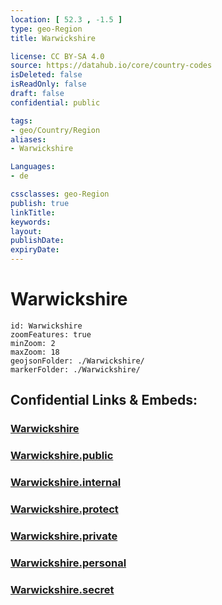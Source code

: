 ```yaml
---
location: [ 52.3 , -1.5 ] 
type: geo-Region
title: Warwickshire

license: CC BY-SA 4.0
source: https://datahub.io/core/country-codes
isDeleted: false
isReadOnly: false
draft: false
confidential: public

tags:
- geo/Country/Region
aliases:
- Warwickshire

Languages:
- de

cssclasses: geo-Region
publish: true
linkTitle: 
keywords: 
layout: 
publishDate: 
expiryDate: 
---
```


# Warwickshire

```leaflet
id: Warwickshire
zoomFeatures: true 
minZoom: 2 
maxZoom: 18
geojsonFolder: ./Warwickshire/
markerFolder: ./Warwickshire/
```


## Confidential Links & Embeds: 

### [Warwickshire](/_Standards/Earth/Continent/Europe/Europe~North/UK/England/Regions~England/West_Midlands,Region/Warwickshire.md) 

### [Warwickshire.public](/_public/Earth/Continent/Europe/Europe~North/UK/England/Regions~England/West_Midlands,Region/Warwickshire.public.md) 

### [Warwickshire.internal](/_internal/Earth/Continent/Europe/Europe~North/UK/England/Regions~England/West_Midlands,Region/Warwickshire.internal.md) 

### [Warwickshire.protect](/_protect/Earth/Continent/Europe/Europe~North/UK/England/Regions~England/West_Midlands,Region/Warwickshire.protect.md) 

### [Warwickshire.private](/_private/Earth/Continent/Europe/Europe~North/UK/England/Regions~England/West_Midlands,Region/Warwickshire.private.md) 

### [Warwickshire.personal](/_personal/Earth/Continent/Europe/Europe~North/UK/England/Regions~England/West_Midlands,Region/Warwickshire.personal.md) 

### [Warwickshire.secret](/_secret/Earth/Continent/Europe/Europe~North/UK/England/Regions~England/West_Midlands,Region/Warwickshire.secret.md)

